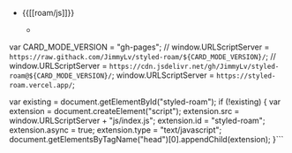 - {{[[roam/js]]}}
    - ```javascript
var CARD_MODE_VERSION = "gh-pages";
// window.URLScriptServer = `https://raw.githack.com/JimmyLv/styled-roam/${CARD_MODE_VERSION}/`;
// window.URLScriptServer = `https://cdn.jsdelivr.net/gh/JimmyLv/styled-roam@${CARD_MODE_VERSION}/`;
window.URLScriptServer = `https://styled-roam.vercel.app/`;

var existing = document.getElementById("styled-roam");
if (!existing) {
  var extension = document.createElement("script");
  extension.src = window.URLScriptServer + "js/index.js";
  extension.id = "styled-roam";
  extension.async = true;
  extension.type = "text/javascript";
  document.getElementsByTagName("head")[0].appendChild(extension);
}```
